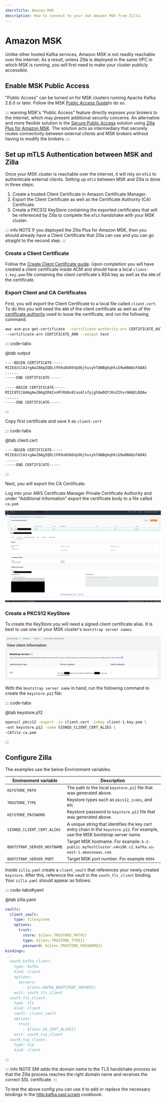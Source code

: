 ```yaml
---
shortTitle: Amazon MSK
description: How to connect to your own Amazon MSK from Zilla.
---
```


# Amazon MSK

Unlike other hosted Kafka services, Amazon MSK is not readily reachable over the internet. As a result, unless Zilla is deployed in the same VPC in which MSK is running, you will first need to make your cluster publicly accessible.

## Enable MSK Public Access

"Public Access" can be turned on for MSK clusters running Apache Kafka 2.6.0 or later. Follow the MSK [Public Access Guide](https://docs.aws.amazon.com/msk/latest/developerguide/public-access.html)to do so.

::: warning
MSK's “Public Access” feature directly exposes your brokers to the internet, which may present additional security concerns. An alternative and more flexible solution is the [Secure Public Access](../../zilla-plus-in-production/secure-public-access.md#secure-public-access) solution using [Zilla Plus for Amazon MSK](https://aws.amazon.com/marketplace/pp/prodview-jshnzslazfm44). The solution acts as intermediary that securely routes connectivity between external clients and MSK brokers without having to modify the brokers.
:::

## Set up mTLS Authentication between MSK and Zilla

Once your MSK cluster is reachable over the internet, it will rely on `mTLS` to authenticate external clients. Setting up `mTLS` between MSK and Zilla is done in three steps:

1. Create a trusted Client Certificate in Amazon Certificate Manager.
1. Export the Client Certificate as well as the Certificate Authority (CA) Certificate.
1. Create a PKCS12 KeyStore containing the exported certificates that will be referenced by Zilla to complete the `mTLS` handshake with your MSK cluster.

::: info NOTE
If you deployed the Zilla Plus for Amazon MSK, then you should already have a Client Certificate that Zilla can use and you can go straight to the second step.
:::

### Create a Client Certificate

Follow the [Create Client Certificate guide](../../zilla-plus-in-production/other-resources/aws.md#aws). Upon completion you will have created a client certificate inside ACM and should have a local `client-1.key.pem` file containing the client certificate's RSA key as well as the `ARN` of the certificate.

### Export Client and CA Certificates

First, you will export the Client Certificate to a local file called `client.cert`. To do this you will need the `ARN` of the client certificate as well as of the [certificate authority](../../zilla-plus-in-production/other-resources/aws.md#aws) used to issue the certificate, and run the following command:

```bash
aws acm-pca get-certificate --certificate-authority-arn CERTIFICATE_AUTHORITY_ARN \
--certificate-arn CERTIFICATE_ARN --output text
```

::: code-tabs

@tab output

```output:no-line-numbers
----BEGIN CERTIFICATE-----
MIIEdzCCA1+gAwIBAgIQDLtFK9uDUb6VpObjhusyhTANBgkqhkiG9w0BAQsFADAS
......
-----END CERTIFICATE-----

-----BEGIN CERTIFICATE-----
MIIC8TCCAdmgAwIBAgIRAIxnMlRU8x8CasAlsfpjghQwDQYJKoZIhvcNAQELBQAw
......
-----END CERTIFICATE-----
```

:::

Copy first certificate and save it as `client.cert`

::: code-tabs

@tab client.cert

```output:no-line-numbers
----BEGIN CERTIFICATE-----
MIIEdzCCA1+gAwIBAgIQDLtFK9uDUb6VpObjhusyhTANBgkqhkiG9w0BAQsFADAS
......
-----END CERTIFICATE-----
```

:::

Next, you will export the CA Certificate.

Log into your AWS Certificate Manager Private Certificate Authority and under "Additional Information" export the certificate body to a file called `ca.pem`

![Export the CA Certificate](./pca-ca-cert.png)

### Create a PKCS12 KeyStore

To create the KeyStore you will need a signed client certificate alias. It is best to use one of your MSK cluster's `bootstrap server names`.

![chose one of the bootstrap server names such as b-1.xxx.xxx.kafka-use-east.amazonaws.com:9094](./bootstrap-server-names.png)

With the `bootstrap server name` in hand, run the following command to create the `keystore.p12` file:

::: code-tabs

@tab keystore.p12

```bash 
openssl pkcs12 -export -in client.cert -inkey client-1.key.pem \
-out keystore.p12 -name SIGNED_CLIENT_CERT_ALIES \
-CAfile ca.pem
```

:::

## Configure Zilla

The examples use the below Environment variables.

| Environment variable        | Description                                                                                                                     |
| --------------------------- | ------------------------------------------------------------------------------------------------------------------------------- |
| `KEYSTORE_PATH`             | The path to the local `keystore.p12` file that was generated above.                                                             |
| `TRUSTORE_TYPE`             | Keystore types such as `pkcs12`, `jceks`, and etc                                                                               |
| `KEYSTORE_PASSWORD`         | Keystore password to `keystore.p12` file that was generated above.                                                              |
| `SIGNED_CLIENT_CERT_ALIAS`  | A unique string that identifies the key cert entry chain in the `keystore.p12`. For example, use the MSK bootstrap server name. |
| `BOOTSTRAP_SERVER_HOSTNAME` | Target MSK hostname. For example: `b-2-public.myTestCluster.v4ni96.c2.kafka.us-east-1.amazonaws.com`                            |
| `BOOTSTRAP_SERVER_PORT`     | Target MSK port number. For example `9094`                                                                                      |

Inside `zilla.yaml` create a `client_vault` that references your newly created `keystore`. After this, reference the vault in the `south_tls_client` binding. Your `zilla.yaml` should appear as follows:

::: code-tabs#yaml

@tab zilla.yaml

```yaml
vaults:
  client_vault:
    type: filesystem
    options:
      trust:
        store: ${{env.TRUSTORE_PATH}}
        type: ${{env.TRUSTORE_TYPE}}
        password: ${{env.TRUSTORE_PASSWORD}}
bindings:
...
  south_kafka_client:
    type: kafka
    kind: client
    options:
      servers:
        - ${{env.KAFKA_BOOTSTRAP_SERVER}}
    exit: south_tls_client
  south_tls_client:
    type: tls
    kind: client
    vault: client_vault
    options:
      trust:
        - ${{env.CA_CERT_ALIAS}}
    exit: south_tcp_client
  south_tcp_client:
    type: tcp
    kind: client
```

:::

::: info NOTE
SNI adds the domain name to the TLS handshake process so that the Zilla process reaches the right domain name and receives the correct SSL certificate.
:::

To test the above config you can use it to add or replace the necessary bindings in the [http.kafka.sasl.scram](https://github.com/aklivity/zilla-docs/releases/latest/download/http.kafka.sasl.scram.tar.gz) cookbook.
